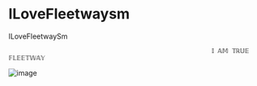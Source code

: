 # ILoveFleetwaysm
ILoveFleetwaySm

                                                            𝕀 𝔸𝕄 𝕋ℝ𝕌𝔼 𝔽𝕃𝔼𝔼𝕋𝕎𝔸𝕐
![image]((https://github.com/user-attachments/assets/e2c16020-4501-4b7e-bf4f-932c2cc8cfbd))
                                                        
